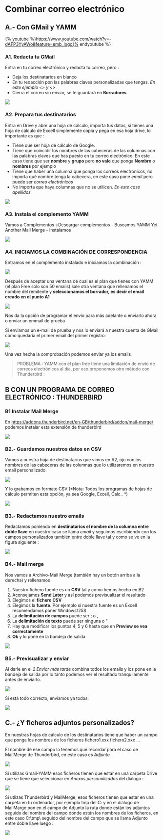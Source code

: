 # Combinar correo electrónico

## A.- Con GMail y YAMM

{% youtube %}https://www.youtube.com/watch?v=-dAFP3YyAWo&feature=emb_logo{% endyoutube %}

### A1. Redacta tu GMail
Entra en tu correo electrónico y redacta tu correo, pero :

- Deja los destinatarios en blanco
- En tu redacción pon las palabras claves personalizadas que tengas. *En este ejemplo <<nombre>> y <<grupo>>*
- Cierra el correo sin enviar, se te guardará en **Borradores**

![](/assets/correo-gmail-yamm1.jpg)

### A2. Prepara tus destinatarios

Entra en Drive y abre una hoja de cálculo, importa tus datos, si tienes una hoja de cálculo de Excell simplemente copia y pega en esa hoja drive, lo importante es que :

- Tiene que ser hoja de cálculo de Google.
- Tiene que coincidir los nombres de las cabeceras de las columnas con las palabras claves que has puesto en tu correo electrónico. En este caso tiene que ser **nombre** y **grupo** pero **no vale** que ponga **Nombre** o **nombres** por ejemplo
- Tiene que haber una columna que ponga los correos electrónicos, no importa qué nombre tenga la cabecera, en este caso pone *email* pero puede ser *correo electrónicos*
- No importa que haya columnas que no se utilicen. *En este caso apellidos.*

![](/assets/correo-gmail-yamm2.jpg)

### A3. Instala el complemento YAMM

Vamos a Complementos->Descargar complementos - Buscamos YAMM Yet Another Mail Merge - Instalamos

![](/assets/correo-gmail-yamm3.jpg)

### A4. INICIAMOS LA COMBINACIÓN DE CORRESPONDENCIA

Entramos en el complemento instalado e iniciamos la combinación :

![](/assets/correo-gmail-yamm4.jpg)

Después de aceptar una ventana de cual es el plan que tienes con YAMM (el plan Free sólo son 50 emails) sale otra ventana que rellenamos el nombre del remitente y **seleccionamos el borrador, es decir el email creado en el punto A1**

![](/assets/correo-gmail-yamm5.jpg)

Nos da la opción de programar el envío para más adelante o enviarlo ahora o enviar un emmail de prueba

Si enviamos un e-mail de prueba y nos lo enviará a nuestra cuenta de GMail cómo quedaría el primer email del primer registro:

![](/assets/correo-gmail-yamm6.jpg)

Una vez hecha la comprobación podemos enviar ya los emails

>PROBLEMA :
>YAMM con el plan free tiene una limitación de envío de correos electrónicos al día, por eso proponemos otro método con Thunderbird :

## B CON UN PROGRAMA DE CORREO ELECTRÓNICO : THUNDERBIRD

### B1 Instalar Mail Merge

En https://addons.thunderbird.net/en-GB/thunderbird/addon/mail-merge/ podemos instalar esta extensión de thunderbird

![](/assets/correo-thunderbird1.jpg)

### B2.- Guardamos nuestros datos en CSV

Vamos a nuestra hoja de destinatarios que vimos en A2, ojo con los nombres de las cabeceras de las columnas que lo utilizaremos en nuestro email personalizado.

![](/assets/correo-thunderbird4.jpg)

Y lo grabamos en formato CSV (*Nota: Todos los programas de hojas de cálculo permiten esta opción, ya sea Google, Excell, Calc.. *)

![](/assets/correo-thunderbird2.jpg)

### B3.- Redactamos nuestro emails

Redactamos poniendo en **destinatarios el nombre de la columna entre doble llave** en nuestro caso se llama *email* y seguimos escribiendo con los campos personalizados también entre doble llave tal y como se ve en la figura siguiente :

![](/assets/correo-thunderbird3.jpg)

### B4.- Mail merge

Nos vamos a Archivo-Mail Merge (también hay un botón arriba a la derecha) y rellenamos

1. Nuestro fichero fuente es un **CSV** tal y como hemos hecho en B2
1. Aconsejamos **Send Later** y así podemos previsualizar el resultado
1. Elegimos el **fichero CSV**
1. Elegimos la **fuente**. Por ejemplo si nuestra fuente es un Excell recomendamos poner Windows1258
1. La **delimitación de campos** puede ser ; o ,
1. La **delimitación de texto** puede ser ninguna o "
1. Hay que modificar los puntos 4, 5 y 6 hasta que en **Preview se vea correctamente**
1. **Ok** y lo pone en la bandeja de salida  


![](/assets/correo-thunderbird5.jpg)

### B5.- Previsualizar y enviar

Al darle en el *2 Enviar más tarde* combina todos los emails y los pone en la bandeja de salida por lo tanto podemos ver el resultado tranquilamente antes de enviarlo.

![](/assets/correo-thunderbird6.jpg)

Si está todo correcto, enviamos ya todos:

![](/assets/correo-thunderbird7.jpg)

## C.- ¿Y ficheros adjuntos personalizados?

En nuestras hojas de cálculo de los destinatarios tiene que haber un campo que ponga los nombres de los ficheros fichero1.xxx fichero2.xxx ...

El nombre de ese campo lo tenemos que recordar para el caso de MailMerge de Thunderbird, en este caso es *Adjunto*

![](/assets/adjunto1.jpg)

Si utilizas Gmail-YAMM esos ficheros tienen que estar en una carpeta Drive que se tiene que seleccionar en *Anexos personalizados* del diálogo :

![](/assets/correo-gmail-yamm5.jpg)

Si utlizas Thunderbird y MailMerge, esos ficheros tienen que estar en una carpeta en tu ordenador, por ejemplo tmp del C: y en el diálogo de MailMarge pon en el campo de Adjunto la ruta donde están los adjuntos seguido del nombre del campo donde están los nombres de los ficheros, en este caso C:\tmp\ seguido del nombre del campo que se llama Adjunto entre doble llave luego :

![](/assets/adjunto2.jpg)
